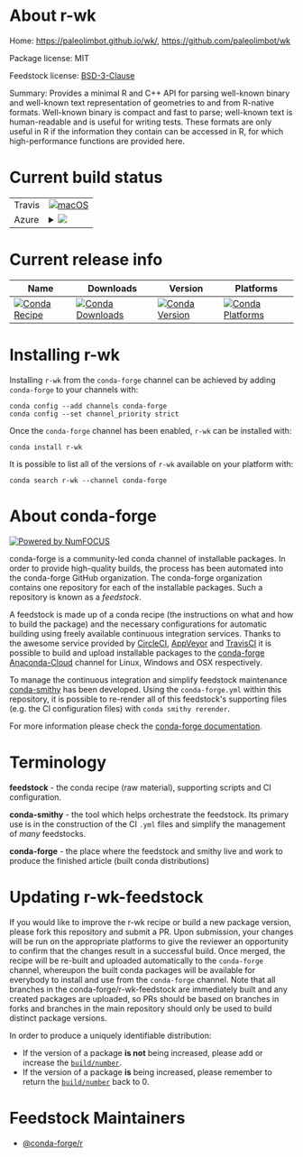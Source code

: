 About r-wk
==========

Home: https://paleolimbot.github.io/wk/, https://github.com/paleolimbot/wk

Package license: MIT

Feedstock license: [BSD-3-Clause](https://github.com/conda-forge/r-wk-feedstock/blob/master/LICENSE.txt)

Summary: Provides a minimal R and C++ API for parsing well-known binary and well-known text representation of geometries to and from R-native formats. Well-known binary is compact and fast to parse; well-known text is human-readable and is useful for writing tests. These formats are only useful in R if the information they contain can be accessed in R, for which high-performance functions are provided here.

Current build status
====================


<table><tr>
    <td>Travis</td>
    <td>
      <a href="https://travis-ci.com/conda-forge/r-wk-feedstock">
        <img alt="macOS" src="https://img.shields.io/travis/com/conda-forge/r-wk-feedstock/master.svg?label=macOS">
      </a>
    </td>
  </tr>
    
  <tr>
    <td>Azure</td>
    <td>
      <details>
        <summary>
          <a href="https://dev.azure.com/conda-forge/feedstock-builds/_build/latest?definitionId=11558&branchName=master">
            <img src="https://dev.azure.com/conda-forge/feedstock-builds/_apis/build/status/r-wk-feedstock?branchName=master">
          </a>
        </summary>
        <table>
          <thead><tr><th>Variant</th><th>Status</th></tr></thead>
          <tbody><tr>
              <td>linux_64_r_base4.0</td>
              <td>
                <a href="https://dev.azure.com/conda-forge/feedstock-builds/_build/latest?definitionId=11558&branchName=master">
                  <img src="https://dev.azure.com/conda-forge/feedstock-builds/_apis/build/status/r-wk-feedstock?branchName=master&jobName=linux&configuration=linux_64_r_base4.0" alt="variant">
                </a>
              </td>
            </tr><tr>
              <td>linux_64_r_base4.1</td>
              <td>
                <a href="https://dev.azure.com/conda-forge/feedstock-builds/_build/latest?definitionId=11558&branchName=master">
                  <img src="https://dev.azure.com/conda-forge/feedstock-builds/_apis/build/status/r-wk-feedstock?branchName=master&jobName=linux&configuration=linux_64_r_base4.1" alt="variant">
                </a>
              </td>
            </tr><tr>
              <td>linux_aarch64_r_base4.0</td>
              <td>
                <a href="https://dev.azure.com/conda-forge/feedstock-builds/_build/latest?definitionId=11558&branchName=master">
                  <img src="https://dev.azure.com/conda-forge/feedstock-builds/_apis/build/status/r-wk-feedstock?branchName=master&jobName=linux&configuration=linux_aarch64_r_base4.0" alt="variant">
                </a>
              </td>
            </tr><tr>
              <td>linux_aarch64_r_base4.1</td>
              <td>
                <a href="https://dev.azure.com/conda-forge/feedstock-builds/_build/latest?definitionId=11558&branchName=master">
                  <img src="https://dev.azure.com/conda-forge/feedstock-builds/_apis/build/status/r-wk-feedstock?branchName=master&jobName=linux&configuration=linux_aarch64_r_base4.1" alt="variant">
                </a>
              </td>
            </tr><tr>
              <td>linux_ppc64le_r_base4.0</td>
              <td>
                <a href="https://dev.azure.com/conda-forge/feedstock-builds/_build/latest?definitionId=11558&branchName=master">
                  <img src="https://dev.azure.com/conda-forge/feedstock-builds/_apis/build/status/r-wk-feedstock?branchName=master&jobName=linux&configuration=linux_ppc64le_r_base4.0" alt="variant">
                </a>
              </td>
            </tr><tr>
              <td>linux_ppc64le_r_base4.1</td>
              <td>
                <a href="https://dev.azure.com/conda-forge/feedstock-builds/_build/latest?definitionId=11558&branchName=master">
                  <img src="https://dev.azure.com/conda-forge/feedstock-builds/_apis/build/status/r-wk-feedstock?branchName=master&jobName=linux&configuration=linux_ppc64le_r_base4.1" alt="variant">
                </a>
              </td>
            </tr><tr>
              <td>osx_64_r_base4.0</td>
              <td>
                <a href="https://dev.azure.com/conda-forge/feedstock-builds/_build/latest?definitionId=11558&branchName=master">
                  <img src="https://dev.azure.com/conda-forge/feedstock-builds/_apis/build/status/r-wk-feedstock?branchName=master&jobName=osx&configuration=osx_64_r_base4.0" alt="variant">
                </a>
              </td>
            </tr><tr>
              <td>osx_64_r_base4.1</td>
              <td>
                <a href="https://dev.azure.com/conda-forge/feedstock-builds/_build/latest?definitionId=11558&branchName=master">
                  <img src="https://dev.azure.com/conda-forge/feedstock-builds/_apis/build/status/r-wk-feedstock?branchName=master&jobName=osx&configuration=osx_64_r_base4.1" alt="variant">
                </a>
              </td>
            </tr><tr>
              <td>osx_arm64_r_base4.0</td>
              <td>
                <a href="https://dev.azure.com/conda-forge/feedstock-builds/_build/latest?definitionId=11558&branchName=master">
                  <img src="https://dev.azure.com/conda-forge/feedstock-builds/_apis/build/status/r-wk-feedstock?branchName=master&jobName=osx&configuration=osx_arm64_r_base4.0" alt="variant">
                </a>
              </td>
            </tr><tr>
              <td>osx_arm64_r_base4.1</td>
              <td>
                <a href="https://dev.azure.com/conda-forge/feedstock-builds/_build/latest?definitionId=11558&branchName=master">
                  <img src="https://dev.azure.com/conda-forge/feedstock-builds/_apis/build/status/r-wk-feedstock?branchName=master&jobName=osx&configuration=osx_arm64_r_base4.1" alt="variant">
                </a>
              </td>
            </tr><tr>
              <td>win_64_r_base4.0</td>
              <td>
                <a href="https://dev.azure.com/conda-forge/feedstock-builds/_build/latest?definitionId=11558&branchName=master">
                  <img src="https://dev.azure.com/conda-forge/feedstock-builds/_apis/build/status/r-wk-feedstock?branchName=master&jobName=win&configuration=win_64_r_base4.0" alt="variant">
                </a>
              </td>
            </tr><tr>
              <td>win_64_r_base4.1</td>
              <td>
                <a href="https://dev.azure.com/conda-forge/feedstock-builds/_build/latest?definitionId=11558&branchName=master">
                  <img src="https://dev.azure.com/conda-forge/feedstock-builds/_apis/build/status/r-wk-feedstock?branchName=master&jobName=win&configuration=win_64_r_base4.1" alt="variant">
                </a>
              </td>
            </tr>
          </tbody>
        </table>
      </details>
    </td>
  </tr>
</table>

Current release info
====================

| Name | Downloads | Version | Platforms |
| --- | --- | --- | --- |
| [![Conda Recipe](https://img.shields.io/badge/recipe-r--wk-green.svg)](https://anaconda.org/conda-forge/r-wk) | [![Conda Downloads](https://img.shields.io/conda/dn/conda-forge/r-wk.svg)](https://anaconda.org/conda-forge/r-wk) | [![Conda Version](https://img.shields.io/conda/vn/conda-forge/r-wk.svg)](https://anaconda.org/conda-forge/r-wk) | [![Conda Platforms](https://img.shields.io/conda/pn/conda-forge/r-wk.svg)](https://anaconda.org/conda-forge/r-wk) |

Installing r-wk
===============

Installing `r-wk` from the `conda-forge` channel can be achieved by adding `conda-forge` to your channels with:

```
conda config --add channels conda-forge
conda config --set channel_priority strict
```

Once the `conda-forge` channel has been enabled, `r-wk` can be installed with:

```
conda install r-wk
```

It is possible to list all of the versions of `r-wk` available on your platform with:

```
conda search r-wk --channel conda-forge
```


About conda-forge
=================

[![Powered by
NumFOCUS](https://img.shields.io/badge/powered%20by-NumFOCUS-orange.svg?style=flat&colorA=E1523D&colorB=007D8A)](https://numfocus.org)

conda-forge is a community-led conda channel of installable packages.
In order to provide high-quality builds, the process has been automated into the
conda-forge GitHub organization. The conda-forge organization contains one repository
for each of the installable packages. Such a repository is known as a *feedstock*.

A feedstock is made up of a conda recipe (the instructions on what and how to build
the package) and the necessary configurations for automatic building using freely
available continuous integration services. Thanks to the awesome service provided by
[CircleCI](https://circleci.com/), [AppVeyor](https://www.appveyor.com/)
and [TravisCI](https://travis-ci.com/) it is possible to build and upload installable
packages to the [conda-forge](https://anaconda.org/conda-forge)
[Anaconda-Cloud](https://anaconda.org/) channel for Linux, Windows and OSX respectively.

To manage the continuous integration and simplify feedstock maintenance
[conda-smithy](https://github.com/conda-forge/conda-smithy) has been developed.
Using the ``conda-forge.yml`` within this repository, it is possible to re-render all of
this feedstock's supporting files (e.g. the CI configuration files) with ``conda smithy rerender``.

For more information please check the [conda-forge documentation](https://conda-forge.org/docs/).

Terminology
===========

**feedstock** - the conda recipe (raw material), supporting scripts and CI configuration.

**conda-smithy** - the tool which helps orchestrate the feedstock.
                   Its primary use is in the construction of the CI ``.yml`` files
                   and simplify the management of *many* feedstocks.

**conda-forge** - the place where the feedstock and smithy live and work to
                  produce the finished article (built conda distributions)


Updating r-wk-feedstock
=======================

If you would like to improve the r-wk recipe or build a new
package version, please fork this repository and submit a PR. Upon submission,
your changes will be run on the appropriate platforms to give the reviewer an
opportunity to confirm that the changes result in a successful build. Once
merged, the recipe will be re-built and uploaded automatically to the
`conda-forge` channel, whereupon the built conda packages will be available for
everybody to install and use from the `conda-forge` channel.
Note that all branches in the conda-forge/r-wk-feedstock are
immediately built and any created packages are uploaded, so PRs should be based
on branches in forks and branches in the main repository should only be used to
build distinct package versions.

In order to produce a uniquely identifiable distribution:
 * If the version of a package **is not** being increased, please add or increase
   the [``build/number``](https://docs.conda.io/projects/conda-build/en/latest/resources/define-metadata.html#build-number-and-string).
 * If the version of a package **is** being increased, please remember to return
   the [``build/number``](https://docs.conda.io/projects/conda-build/en/latest/resources/define-metadata.html#build-number-and-string)
   back to 0.

Feedstock Maintainers
=====================

* [@conda-forge/r](https://github.com/conda-forge/r/)

